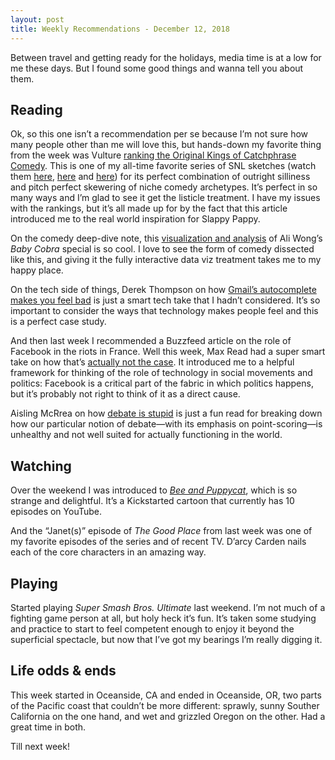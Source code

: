 ```yaml
---
layout: post
title: Weekly Recommendations - December 12, 2018
---
```


Between travel and getting ready for the holidays, media time is at a low for me these days. But I found some good things and wanna tell you about them.

## Reading
Ok, so this one isn’t a recommendation per se because I’m not sure how many people other than me will love this, but hands-down my favorite thing from the week was Vulture [ranking the Original Kings of Catchphrase Comedy](https://www.vulture.com/2018/11/snl-kings-of-catchphrase-comedy-ranking-bobby-moynihan.html). This is one of my all-time favorite series of SNL sketches (watch them [here](https://www.nbc.com/saturday-night-live/video/comedy-tour/n13080), [here](https://www.nbc.com/saturday-night-live/video/comedy-tour-2/n13255) and [here](https://www.nbc.com/saturday-night-live/video/web-exclusive-comedy-tour-3/n13527)) for its perfect combination of outright silliness and pitch perfect skewering of niche comedy archetypes. It’s perfect in so many ways and I’m glad to see it get the listicle treatment. I have my issues with the rankings, but it’s all made up for by the fact that this article introduced me to the real world inspiration for Slappy Pappy.

On the comedy deep-dive note, this [visualization and analysis](https://pudding.cool/2018/02/stand-up
) of Ali Wong’s *Baby Cobra* special is so cool. I love to see the form of comedy dissected like this, and giving it the fully interactive data viz treatment takes me to my happy place.

On the tech side of things, Derek Thompson on how [Gmail’s autocomplete makes you feel bad](https://www.theatlantic.com/ideas/archive/2018/12/gmails-auto-complete-feature-makes-us-feel-like-robots/578155/) is just a smart tech take that I hadn’t considered. It’s so important to consider the ways that technology makes people feel and this is a perfect case study.

And then last week I recommended a Buzzfeed article on the role of Facebook in the riots in France. Well this week, Max Read had a super smart take on how that’s [actually not the case](http://nymag.com/intelligencer/2018/12/did-facebook-cause-the-yellow-vest-riots-in-france.html). It introduced me to a helpful framework for thinking of the role of technology in social movements and politics: Facebook is a critical part of the fabric in which politics happens, but it’s probably not right to think of it as a direct cause. 

Aisling McRrea on how [debate is stupid](https://theoutline.com/post/6709/debate-is-stupid) is just a fun read for breaking down how our particular notion of debate—with its emphasis on point-scoring—is unhealthy and not well suited for actually functioning in the world. 

## Watching
Over the weekend I was introduced to [*Bee 
and Puppycat*](https://youtu.be/KNs9shgQ2rI), which is so strange and delightful. It’s a Kickstarted cartoon that currently has 10 episodes on YouTube.

And the “Janet(s)” episode of *The Good Place* from last week was one of my favorite episodes of the series and of recent TV. D’arcy Carden nails each of the core characters in an amazing way.

## Playing
Started playing *Super Smash Bros. Ultimate* last weekend. I’m not much of a fighting game person at all, but holy heck it’s fun. It’s taken some studying and practice to start to feel competent enough to enjoy it beyond the superficial spectacle, but now that I’ve got my bearings I’m really digging it.

## Life odds & ends
This week started in Oceanside, CA and ended in Oceanside, OR, two parts of the Pacific coast that couldn’t be more different: sprawly, sunny Souther California on the one hand, and wet and grizzled Oregon on the other. Had a great time in both. 

Till next week!